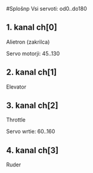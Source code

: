 #Splošnp
Vsi servoti: od0..do180


## 1. kanal   ch[0]
Alietron (zakrilca)

Servo motorji: 45..130

## 2. kanal    ch[1]
Elevator

## 3. kanal    ch[2]
Throttle

Servo wrtie: 60..160

## 4. kanal     ch[3]
Ruder
